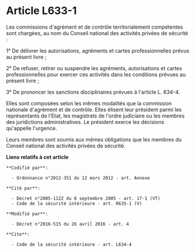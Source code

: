 # Article L633-1

Les commissions d'agrément et de contrôle territorialement compétentes sont chargées, au nom du Conseil national des
activités privées de sécurité : 

1° De délivrer les autorisations, agréments et cartes professionnelles prévus au présent livre ; 

2° De refuser, retirer ou suspendre les agréments, autorisations et cartes professionnelles pour exercer ces activités dans
les conditions prévues au présent livre ; 

3° De prononcer les sanctions disciplinaires prévues à l'article L. 634-4. 

Elles sont composées  selon les mêmes modalités que la commission nationale d'agrément et de contrôle. Elles élisent leur
président  parmi les représentants de l'Etat, les magistrats de l'ordre judiciaire ou les membres des juridictions
administratives. Le président exerce les décisions qu'appelle l'urgence. 

Leurs membres sont soumis aux mêmes obligations que les membres du Conseil national des activités privées de sécurité.

**Liens relatifs à cet article**

	**Codifié par**:

	  - Ordonnance n°2012-351 du 12 mars 2012 - art. Annexe

	**Cité par**:

	  - Décret n°2005-1122 du 6 septembre 2005 - art. 17-1 (VT)
	  - Code de la sécurité intérieure - art. R635-1 (V)

	**Modifié par**:

	  - Décret n°2016-515 du 26 avril 2016 - art. 4

	**Cite**:

	  - Code de la sécurité intérieure - art. L634-4
